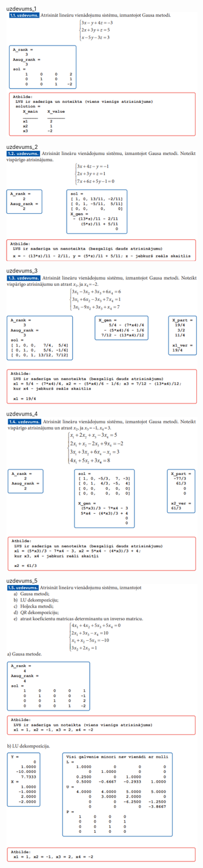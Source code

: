 uzdevums_1
![1.1 Uzd](project_images/Task%201.1.png)

uzdevums_2
![1.2 Uzd](project_images/Task%201.2.png)

uzdevums_3
![1.3 Uzd](project_images/Task%201.3.png)

uzdevums_4
![1.4 Uzd](project_images/Task%201.4.png)

uzdevums_5
![1.5 Uzd](project_images/Task%201.5.png)
